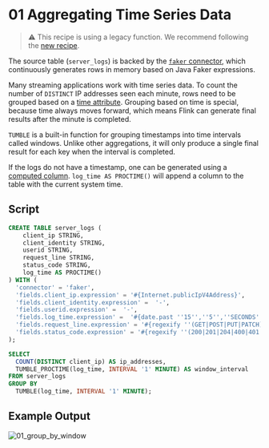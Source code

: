 # 01 Aggregating Time Series Data

> :warning: This recipe is using a legacy function. We recommend following the [new recipe](01_group_by_window_tvf.md).

The source table (`server_logs`) is backed by the [`faker` connector](https://flink-packages.org/packages/flink-faker), which continuously generates rows in memory based on Java Faker expressions.

Many streaming applications work with time series data.
To count the number of `DISTINCT` IP addresses seen each minute, rows need to be grouped based on a [time attribute](https://docs.ververica.com/user_guide/sql_development/table_view.html#time-attributes).
Grouping based on time is special, because time always moves forward, which means Flink can generate final results after the minute is completed. 

`TUMBLE` is a built-in function for grouping timestamps into time intervals called windows.
Unlike other aggregations, it will only produce a single final result for each key when the interval is completed. 

If the logs do not have a timestamp, one can be generated using a [computed column](https://docs.ververica.com/user_guide/sql_development/table_view.html#computed-column). 
`log_time AS PROCTIME()` will append a column to the table with the current system time. 

## Script

```sql
CREATE TABLE server_logs ( 
    client_ip STRING,
    client_identity STRING, 
    userid STRING, 
    request_line STRING, 
    status_code STRING, 
    log_time AS PROCTIME()
) WITH (
  'connector' = 'faker', 
  'fields.client_ip.expression' = '#{Internet.publicIpV4Address}',
  'fields.client_identity.expression' =  '-',
  'fields.userid.expression' =  '-',
  'fields.log_time.expression' =  '#{date.past ''15'',''5'',''SECONDS''}',
  'fields.request_line.expression' = '#{regexify ''(GET|POST|PUT|PATCH){1}''} #{regexify ''(/search\.html|/login\.html|/prod\.html|cart\.html|/order\.html){1}''} #{regexify ''(HTTP/1\.1|HTTP/2|/HTTP/1\.0){1}''}',
  'fields.status_code.expression' = '#{regexify ''(200|201|204|400|401|403|301){1}''}'
);

SELECT  
  COUNT(DISTINCT client_ip) AS ip_addresses,
  TUMBLE_PROCTIME(log_time, INTERVAL '1' MINUTE) AS window_interval
FROM server_logs
GROUP BY 
  TUMBLE(log_time, INTERVAL '1' MINUTE);
```

## Example Output

![01_group_by_window](https://user-images.githubusercontent.com/23521087/105503522-fe05b900-5cc6-11eb-9c36-bd8dc2a8e9ce.png)
